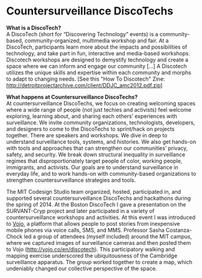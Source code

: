 # Countersurveillance DiscoTechs
<b>What is a DiscoTech?</b><br>
A DiscoTech (short for “Discovering Technology” events) is a community-based, community-organized, multimedia workshop and fair. At a DiscoTech, participants learn more about the impacts and possibilities of technology, and take part in fun, interactive and media-based workshops. Discotech workshops are designed to demystify technology and create a space where we can inform and engage our community [...] A Discotech utilizes the unique skills and expertise within each community and morphs to adapt to changing needs. [See this "How To Discotech" Zine: http://detroitprojectarchive.com/client/DDJC_amc2012.pdf.zip]<br>

<b>What happens at Countersurveillance DiscoTechs?</b><br>
At countersurveillance DiscoTechs, we focus on creating welcoming spaces where a wide range of people (not just techies and activists) feel welcome exploring, learning about, and sharing each others’ experiences with surveillance. We invite community organizations, technologists, developers, and designers to come to the DiscoTechs to sprint/hack on projects together. There are speakers and workshops. We dive in deep to understand surveillance tools, systems, and histories. We also get hands-on with tools and approaches that can strengthen our communities’ privacy, safety, and security. We break down structural inequality in surveillance regimes that disproportionately target people of color, working people, immigrants, and activists. Our goals are to understand surveillance in everyday life, and to work hands-on with community-based organizations to strengthen countersurveillance strategies and tools.<br>

The MIT Codesign Studio team organized, hosted, participated in, and supported several countersurveillance DiscoTechs and hackathons during the spring of 2014. At the Boston DiscoTech I gave a presentation on the SURVANT-Cryp project and later participated in a variety of countersurveillance workshops and activities. At this event I was introduced to <a href="vojo.co">Vojo</a>, a platform that allows people to post stories from inexpensive mobile phones via voice calls, SMS, and MMS. Professor Sasha Costanza-Chock led a group of attendees (myself included) around the MIT campus, where we captured images of surveillance cameras and then posted them to Vojo (http://vojo.co/en/discotech). This participatory walking and mapping exercise underscored the ubiquitousness of the Cambridge surveillance apparatus. The group worked together to create a map, which undeniably changed our collective perspective of the space. 
 









